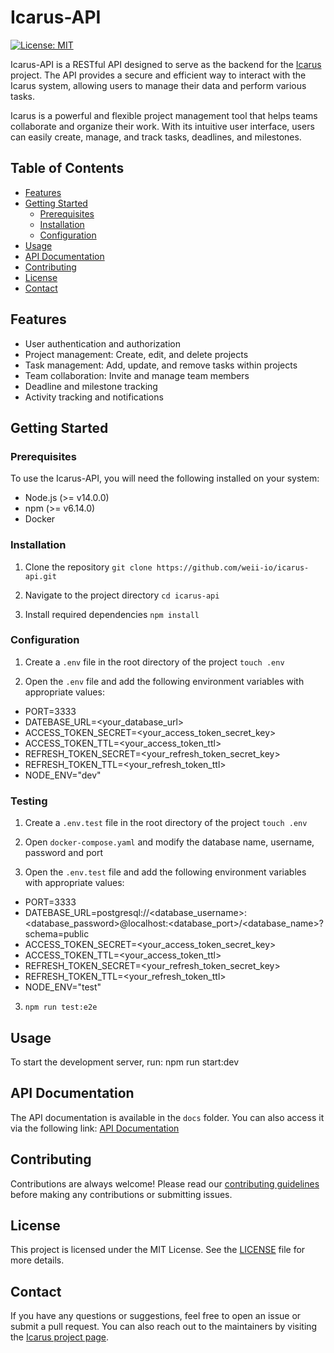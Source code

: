 # Icarus-API

[![License: MIT](https://img.shields.io/badge/License-MIT-yellow.svg)](https://opensource.org/licenses/MIT)

Icarus-API is a RESTful API designed to serve as the backend for the [Icarus](https://github.com/weii-io/icarus) project. The API provides a secure and efficient way to interact with the Icarus system, allowing users to manage their data and perform various tasks.

Icarus is a powerful and flexible project management tool that helps teams collaborate and organize their work. With its intuitive user interface, users can easily create, manage, and track tasks, deadlines, and milestones.

## Table of Contents
- [Features](#features)
- [Getting Started](#getting-started)
    - [Prerequisites](#prerequisites)
    - [Installation](#installation)
    - [Configuration](#configuration)
- [Usage](#usage)
- [API Documentation](#api-documentation)
- [Contributing](#contributing)
- [License](#license)
- [Contact](#contact)

## Features
- User authentication and authorization
- Project management: Create, edit, and delete projects
- Task management: Add, update, and remove tasks within projects
- Team collaboration: Invite and manage team members
- Deadline and milestone tracking
- Activity tracking and notifications

## Getting Started

### Prerequisites
To use the Icarus-API, you will need the following installed on your system:
- Node.js (>= v14.0.0)
- npm (>= v6.14.0)
- Docker

### Installation

1. Clone the repository
`git clone https://github.com/weii-io/icarus-api.git`

2. Navigate to the project directory
`cd icarus-api`

3. Install required dependencies
`npm install`

### Configuration

1. Create a `.env` file in the root directory of the project
`touch .env`


2. Open the `.env` file and add the following environment variables with appropriate values:
- PORT=3333
- DATEBASE_URL=<your_database_url>
- ACCESS_TOKEN_SECRET=<your_access_token_secret_key>
- ACCESS_TOKEN_TTL=<your_access_token_ttl>
- REFRESH_TOKEN_SECRET=<your_refresh_token_secret_key>
- REFRESH_TOKEN_TTL=<your_refresh_token_ttl>
- NODE_ENV="dev"

### Testing

1. Create a `.env.test` file in the root directory of the project
`touch .env`

2. Open `docker-compose.yaml` and modify the database name, username, password and port

2. Open the `.env.test` file and add the following environment variables with appropriate values:
- PORT=3333
- DATEBASE_URL=postgresql://<database_username>:<database_password>@localhost:<database_port>/<database_name>?schema=public
- ACCESS_TOKEN_SECRET=<your_access_token_secret_key>
- ACCESS_TOKEN_TTL=<your_access_token_ttl>
- REFRESH_TOKEN_SECRET=<your_refresh_token_secret_key>
- REFRESH_TOKEN_TTL=<your_refresh_token_ttl>
- NODE_ENV="test"

3. `npm run test:e2e`

## Usage

To start the development server, run:
npm run start:dev

## API Documentation

The API documentation is available in the `docs` folder. You can also access it via the following link: [API Documentation](https://weii-io.github.io/icarus-api)

## Contributing

Contributions are always welcome! Please read our [contributing guidelines](CONTRIBUTING.md) before making any contributions or submitting issues.

## License

This project is licensed under the MIT License. See the [LICENSE](LICENSE) file for more details.

## Contact

If you have any questions or suggestions, feel free to open an issue or submit a pull request. You can also reach out to the maintainers by visiting the [Icarus project page](https://github.com/weii-io/icarus).
